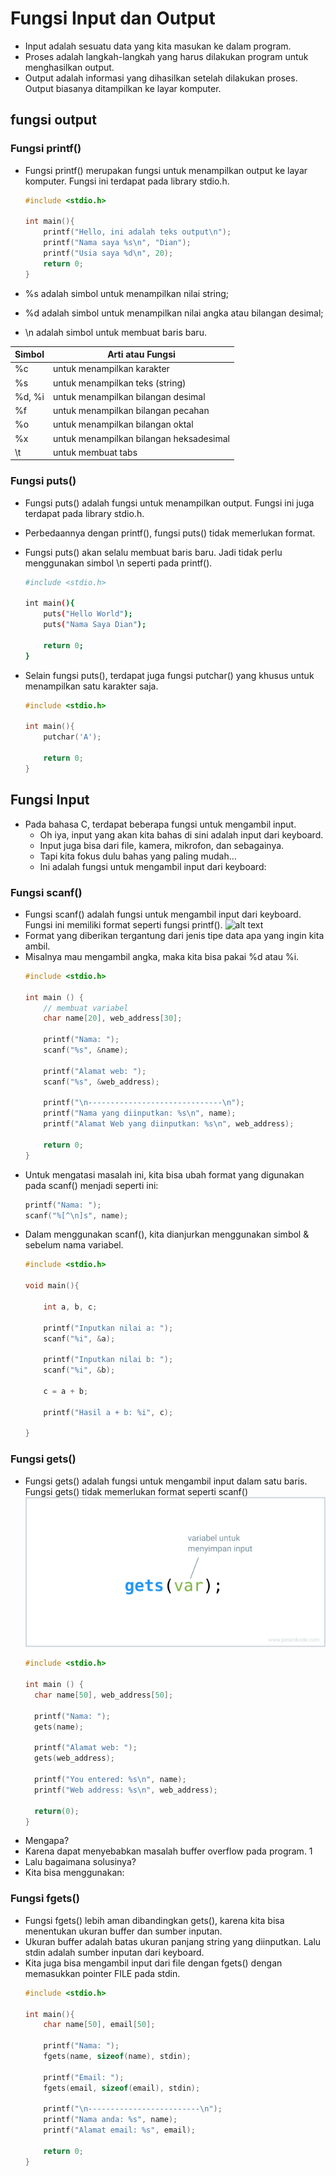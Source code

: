 # Fungsi Input dan Output
- Input adalah sesuatu data yang kita masukan ke dalam program.
- Proses adalah langkah-langkah yang harus dilakukan program untuk menghasilkan output.
- Output adalah informasi yang dihasilkan setelah dilakukan proses. Output biasanya ditampilkan ke layar komputer.

## fungsi output
### Fungsi printf()
- Fungsi printf() merupakan fungsi untuk menampilkan output ke layar komputer. Fungsi ini terdapat pada library stdio.h.
  ```c
  #include <stdio.h>

  int main(){
      printf("Hello, ini adalah teks output\n");
      printf("Nama saya %s\n", "Dian");
      printf("Usia saya %d\n", 20);
      return 0;
  }
  ```

- %s adalah simbol untuk menampilkan nilai string;
- %d adalah simbol untuk menampilkan nilai angka atau bilangan desimal;
- \n adalah simbol untuk membuat baris baru.

| Simbol | Arti atau Fungsi                        |
|--------|-----------------------------------------|
| %c     | untuk menampilkan karakter              |
| %s     | untuk menampilkan teks (string)         |
| %d, %i | untuk menampilkan bilangan desimal      |
| %f     | untuk menampilkan bilangan pecahan      |
| %o     | untuk menampilkan bilangan oktal        |
| %x     | untuk menampilkan bilangan heksadesimal |
| \t     | untuk membuat tabs                      |

### Fungsi puts()
- Fungsi puts() adalah fungsi untuk menampilkan output. Fungsi ini juga terdapat pada library stdio.h.
- Perbedaannya dengan printf(), fungsi puts() tidak memerlukan format.
- Fungsi puts() akan selalu membuat baris baru. Jadi tidak perlu menggunakan simbol \n seperti pada printf().
  ```bash
  #include <stdio.h>

  int main(){
      puts("Hello World");
      puts("Nama Saya Dian");
      
      return 0;
  }
  ```

- Selain fungsi puts(), terdapat juga fungsi putchar() yang khusus untuk menampilkan satu karakter saja.
  ```c
  #include <stdio.h>

  int main(){
      putchar('A');

      return 0;
  }
    ```

## Fungsi Input
- Pada bahasa C, terdapat beberapa fungsi untuk mengambil input.
  - Oh iya, input yang akan kita bahas di sini adalah input dari keyboard.
  - Input juga bisa dari file, kamera, mikrofon, dan sebagainya.
  - Tapi kita fokus dulu bahas yang paling mudah…
  - Ini adalah fungsi untuk mengambil input dari keyboard:

### Fungsi scanf()
- Fungsi scanf() adalah fungsi untuk mengambil input dari keyboard. Fungsi ini memiliki format seperti fungsi printf().
  ![alt text](docs/images/image-1.png)
- Format yang diberikan tergantung dari jenis tipe data apa yang ingin kita ambil.
- Misalnya mau mengambil angka, maka kita bisa pakai %d atau %i.
  ```c
  #include <stdio.h>

  int main () {
      // membuat variabel
      char name[20], web_address[30];

      printf("Nama: ");
      scanf("%s", &name);

      printf("Alamat web: ");
      scanf("%s", &web_address);

      printf("\n------------------------------\n");
      printf("Nama yang diinputkan: %s\n", name);
      printf("Alamat Web yang diinputkan: %s\n", web_address);
    
      return 0;
  }
  ```
- Untuk mengatasi masalah ini, kita bisa ubah format yang digunakan pada scanf() menjadi seperti ini:
  ```c
  printf("Nama: ");
  scanf("%[^\n]s", name);
  ```
- Dalam menggunakan scanf(), kita dianjurkan menggunakan simbol & sebelum nama variabel.
  ```c
  #include <stdio.h>

  void main(){

      int a, b, c;

      printf("Inputkan nilai a: ");
      scanf("%i", &a);

      printf("Inputkan nilai b: ");
      scanf("%i", &b);

      c = a + b;

      printf("Hasil a + b: %i", c);

  }
  ```

### Fungsi gets()
- Fungsi gets() adalah fungsi untuk mengambil input dalam satu baris. Fungsi gets() tidak memerlukan format seperti scanf()
  ![alt text](docs/images/image-2.png)
  ```c
  #include <stdio.h>

  int main () {
    char name[50], web_address[50];

    printf("Nama: ");
    gets(name);
    
    printf("Alamat web: ");
    gets(web_address);

    printf("You entered: %s\n", name);
    printf("Web address: %s\n", web_address);

    return(0);
  }
  ```
- Mengapa?
- Karena dapat menyebabkan masalah buffer overflow pada program. 1
- Lalu bagaimana solusinya?
- Kita bisa menggunakan:

### Fungsi fgets()
- Fungsi fgets() lebih aman dibandingkan gets(), karena kita bisa menentukan ukuran buffer dan sumber inputan.
- Ukuran buffer adalah batas ukuran panjang string yang diinputkan. Lalu stdin adalah sumber inputan dari keyboard.
- Kita juga bisa mengambil input dari file dengan fgets() dengan memasukkan pointer FILE pada stdin.
  ```c
  #include <stdio.h>

  int main(){
      char name[50], email[50];
      
      printf("Nama: ");
      fgets(name, sizeof(name), stdin);
      
      printf("Email: ");
      fgets(email, sizeof(email), stdin);
    
      printf("\n-------------------------\n");
      printf("Nama anda: %s", name);
      printf("Alamat email: %s", email);
      
      return 0;
  }
  ```